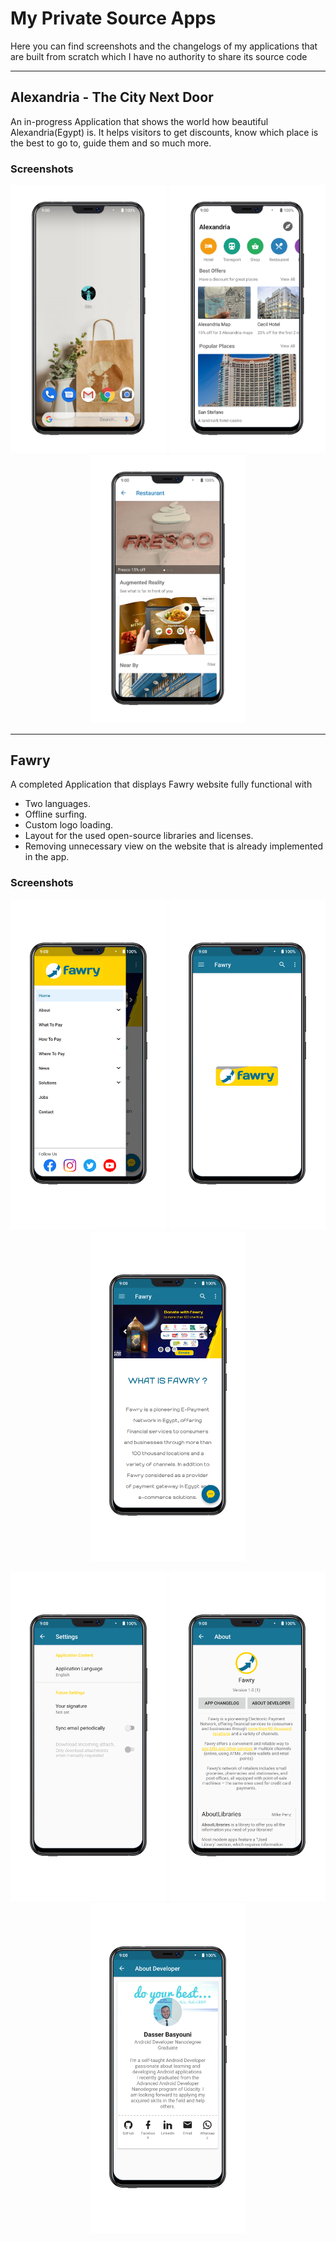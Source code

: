 # My Private Source Apps
Here you can find screenshots and the changelogs of my applications that are built from scratch which I have no authority to share its source code

---
## Alexandria - The City Next Door
An in-progress Application that shows the world how beautiful Alexandria(Egypt) is. It helps visitors to get discounts, know which place is the best to go to, guide them and so much more.

### Screenshots 
<p align="center"> <img src="/screenshots/AlexScreenshot1.png" width="250"> <img src="/screenshots/AlexScreenshot2.png" width="250"> <img src="/screenshots/AlexScreenshot3.png" width="250"> </p>

---
## Fawry 
A completed Application that displays Fawry website fully functional with 
- Two languages.
- Offline surfing.
- Custom logo loading.
- Layout for the used open-source libraries and licenses.
- Removing unnecessary view on the website that is already implemented in the app.

### Screenshots 
<p align="center"> <img src="/screenshots/FawryScreenshot1.png" width="250"> <img src="/screenshots/FawryScreenshot2.png" width="250"> <img src="/screenshots/FawryScreenshot3.png" width="250"> </p>
<p align="center"> <img src="/screenshots/FawryScreenshot4.png" width="250"> <img src="/screenshots/FawryScreenshot5.png" width="250"> <img src="/screenshots/FawryScreenshot6.png" width="250"> </p>
